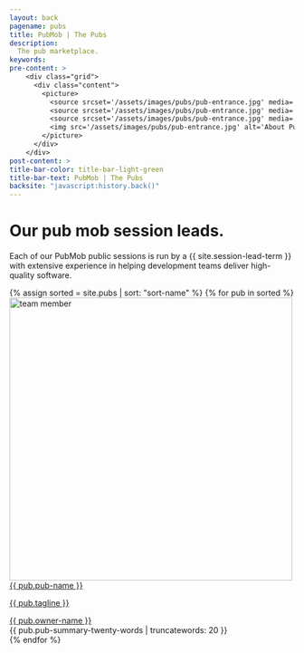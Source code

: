 ```yaml
---
layout: back
pagename: pubs
title: PubMob | The Pubs
description:
  The pub marketplace.
keywords:
pre-content: >
    <div class="grid">
      <div class="content">
        <picture>
          <source srcset='/assets/images/pubs/pub-entrance.jpg' media='(max-width: 1080px)'>
          <source srcset='/assets/images/pubs/pub-entrance.jpg' media='(min-width: 960px)'>
          <source srcset='/assets/images/pubs/pub-entrance.jpg' media='(min-width: 830px'>
          <img src='/assets/images/pubs/pub-entrance.jpg' alt='About PubMob'>
        </picture>
      </div>
    </div>
post-content: >
title-bar-color: title-bar-light-green
title-bar-text: PubMob | The Pubs
backsite: "javascript:history.back()"
---
```

<h1>Our pub mob session leads.</h1>
<p>Each of our PubMob public sessions is run by a {{ site.session-lead-term }} with extensive experience in helping development teams deliver high-quality software.</p>
<div class="pub-owners">
  {% assign sorted = site.pubs | sort: "sort-name" %}
  {% for pub in sorted %}
  <div class="team-member">
    <div class="team-img">
      <a href="/pubs/{{ pub.session-lead-id }}">
        <img src="/assets/images/pubs/{{ pub.session-lead-id }}.{{ pub.session-lead-photo-extension }}" width="500" height="500" alt="team member" class="img-responsive">
      </a>
      <div class="team-hover">
        <a href="/pubs/{{ pub.session-lead-id }}">
          <span class="team-title">{{ pub.pub-name }}</span>
        </a>
        <a href="/pubs/{{ pub.session-lead-id }}"><p>{{ pub.tagline }}</p></a>
      </div>
    </div>
    <div class="owner-name">
      <span><a href="/pubs/{{ pub.session-lead-id }}">{{ pub.owner-name }}</a></span>
    </div>
    <div class="team-summary">
      <span>{{ pub.pub-summary-twenty-words | truncatewords: 20 }}</span>
    </div>
  </div>
  {% endfor %}
</div>
